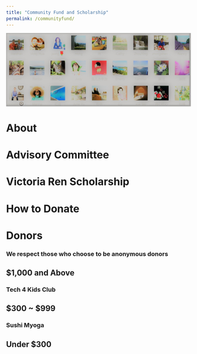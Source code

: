 ```yaml
---
title: "Community Fund and Scholarship"
permalink: /communityfund/
---
```

<p><img src="/assets/images/activities/fund-logo1.jpg"></p>

# About

# Advisory Committee

# Victoria Ren Scholarship

# How to Donate

# Donors
### We respect those who choose to be anonymous donors

## $1,000 and Above

###     Tech 4 Kids Club

## $300 ~ $999

###     Sushi Myoga

## Under $300
